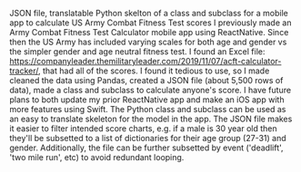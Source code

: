 JSON file, translatable Python skelton of a class and subclass for a mobile app to calculate US Army Combat Fitness Test scores 
I previously made an Army Combat Fitness Test Calculator mobile app using ReactNative. Since then the US Army has included varying scales for both age and gender vs the simpler gender and age neutral fitness test. I found an Excel file: https://companyleader.themilitaryleader.com/2019/11/07/acft-calculator-tracker/, that had all of the scores. I found it tedious to use, so I made cleaned the data using Pandas, created a JSON file (about 5,500 rows of data), made a class and subclass to calculate anyone's score. I have future plans to both update my prior ReactNative app and make an iOS app with more features using Swift. The Python class and subclass can be used as an easy to translate skeleton for the model in the app. The JSON file makes it easier to filter intended score charts, e.g. if a male is 30 year old then they'll be subsetted to a list of dictionaries for their age group (27-31) and gender. Additionally, the file can be further subsetted by event ('deadlift', 'two mile run', etc) to avoid redundant looping.  
